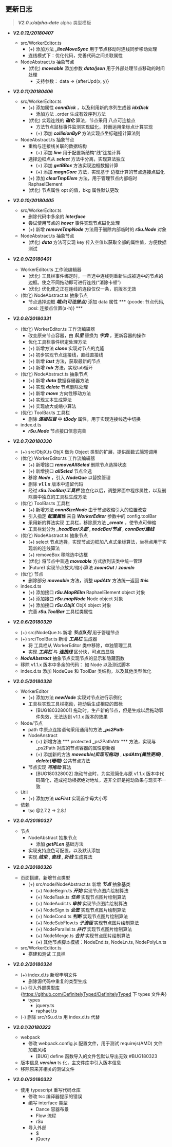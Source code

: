 ## 更新日志


> ***V2.0.x/alpha-date*** alpha 类型模板

- ***V2.0.12/20180407***
    - src/WorkerEditor.ts
        - (+) 添加方法 ***_lineMoveSync*** 用于节点移动时连线同步移动处理
        - 连线模式下：优化代码，完善代码之间关联属性
    - NodeAbstract.ts 抽象节点
        - (优化) ***moveable*** 添加参数 ***data/json*** 用于外部处理节点移动的时间处理
            - 支持参数： data => {afterUpd(x, y)}
            
- ***V2.0.11/20180406***
    - src/WorkerEditor.ts
        - (+) 添加属性 ***connDick*** ，以及利用新的序列生成器 ***idxDick***
            - 添加方法 _order 生成有效序列方法
        - (优化) 实现连线的 ***磁化*** 算法，节点采用 八点可连接点
            - 方法节点鼠标事件监测实现磁化，转而运用坐标点计算实现
            - (+) 添加 ***collisionByP*** 方法实现点坐标碰撞计算法则
    - NodeAbstract.ts 抽象节点
        - 重构与连接线关联的数据结构
            - (+) 添加 ***line*** 用于配置新结构“线”连接计算
        - 选择边框点从 ***select*** 方法中分离，实现算法独立
            - (+) 添加 ***getBBox*** 方法实现边框数据计算
            - (+) 添加 ***magnCore*** 方法，实现基于 边框计算的节点连接点磁化
        - (+) 添加 ***clearTmpElem*** 方法，用于管理节点内部临时 RaphaelElement
        - (优化) 节点属性 opt 的值，bkg 属性默认更改

- ***V2.0.10/20180405***
    - src/WorkerEditor.ts
        - 删除代码中多余的 ***interface***
        - 尝试使用节点的 ***hover*** 事件实现节点磁化处理
        - (+) 新增 ***removeTmpNode*** 方法用于删除内部临时的 ***rSu.Node*** 对象
    - NodeAbstract.ts 抽象节点
        - (优化) ***data*** 方法可实现 key 传入空值以获取全部的属性值，方便数据测试
        
- ***V2.0.9/20180401***
    - WorkerEditor.ts 工作流编辑器
        - (优化) 工具栏事件绑定时，一旦选中连线则重新生成被选中的节点的边框。使之不同拖动即可进行连线(“消除卡顿”)
        - (优化) 优化使之正在连线的连段仅仅一条，前版本无效
    - (优化) NodeAbstract.ts 抽象节点
        - 节点选择边框 ***端点(可连接点)*** 添加 data 属性 *** {pcode: 节点代码, posi: 连接点位置(a-h)} ***
        
- ***V2.0.8/20180331***
    - (优化) WorkerEditor.ts 工作流编辑器
        - 改变原来节点容器，由 ***队里*** 替换为 ***字典*** ，更新容器的操作
        - 优化工具栏事件绑定处理方法
        - (+) 新增方法 ***clone*** 实现对节点的克隆
        - (+) 初步实现节点连接线，直线直接线
        - (+) 新增 ***last*** 方法，获取最新的节点
        - (+) 新增 ***tab*** 方法，实现tab循环
    - (优化) NodeAbstract.ts 抽象节点
        - (+) 新增 ***data*** 数据存储器方法
        - (+) 实现 ***delete*** 节点删除处理
        - (+) 新增 ***move*** 方向性移动方法
        - (+) 实现文本生成算法
        - (+) 实现放大或缩小算法
    - (优化) ToolBar.ts  工具栏
        - 删除 ***连接栏目*** 中 ***tBody*** 属性，用于实现连接线选中切换
    - index.d.ts 
        - ***rSu.Node*** 节点接口信息完善

- ***V2.0.7/20180330***
    - (+) src/ObjX.ts ObjX 做为 Object 类型的扩展，提供函数式简短调用
    - (优化) WorkerEditor.ts 工作流编辑器
        - (+) 新增接口 ***removeAllSeled*** 删除节点选择状态
        - (+) 新增接口 ***allSeled*** 节点全选    
        - 移除 ***Node*** ，引入 ***NodeQue*** 以替换管理
        - 删除 ***v1.1.x*** 版本中遗留代码
        - 经过 ***rSu.ToolBar/工具栏*** 独立化以后，调整界面中程序属性，以及删除类中独立的工具栏生成方法
    - (优化) ToolBar.ts  工具栏
        - (+) 新增方法 ***connSizeNode*** 由于节点收缩引入的位置改变
        - 引入指定 ***配置属性*** 来自 ***WorkerEditor*** 参数中的 config.toolBar 
        - 采用新的算法实现 工具栏，移除原方法 ***_create*** ，使节点可伸缩
        - 工具栏划分为 ***_headBar/头部*** , ***nodeBar/节点*** , ***connBar/连线***
    - (优化) NodeAbstract.ts 抽象节点        
        - (+) select 节点选择，实现节点边框加八点式坐标算法，坐标点用于实现新的连线算法
        - (+) removeBox 移除选中边框
        - (优化) 将节点中普通 ***moveable*** 方式放到该类中统一管理
        - (Future) 实现节点放大/缩小算法 ***zoomOut*** / ***zoomIn***
    - (优化) 节点
        - 删除部分 ***moveable*** 方法，调整 ***updAttr*** 方法统一返回 ***this***
    - index.d.ts 
        - (+) 添加接口 ***rSu.MapRElm*** RaphaelElement  object 对象
        - (+) 添加接口 ***rSu.mapNode*** Node object 对象
        - (+) 添加接口 ***rSu.ObjX*** ObjX object 对象
        - 完善 ***rSu.ToolBar*** 工具栏类属性


- ***V2.0.6/20180329***
    - (+) src/NodeQue.ts 新增 ***节点队列*** 用于管理节点
    - (+) src/ToolBar.ts 新增 ***工具栏*** 生成器
        - 将 工具栏从 WorkerEditor 类中移除，单独管理工具
        - 实现 ***工具栏*** 与 ***连接线*** 区分快，可点击显隐
    - ***NodeAbstract*** 抽象节点实现节点的显示和隐藏函数
    - 移除 v1.1.x 版本中多余的代码： 如 Node 以及测试脚本
    - index.d.ts 添加 NodeQue 和 ToolBar 类结构，以及其他类型优化

- ***V2.0.5/20180328***
    - WorkerEditor
        - (+) 添加方法 ***newNode*** 实现对节点进行示例化
        - 工具栏实现工具栏拖动，拖动后生成相应的图标
            - [BUG180328001] 拖动时，生产新的节点，但是生成以后拖动事件失效，无法达到 v1.1.x 版本的效果
    - Node/节点
        - path 中原点连接语句采用通用的方法 ***_ps2Path***
        - NodeAnstract
            - (+) 新增方法 *** protected _ps2PathAttr *** 方法，实现与 _ps2Path 对应的节点容器的属性更新器
            - (+) 添加新的方法 ***moveable(实现可拖动)*** , ***updAttr(属性更细)*** , ***delete(珊瑚)*** 公共节点方法
        - 节点实现 ***可拖动*** 算法
            - [BUG180328002] 拖动节点时，为实现简化与原 v1.1.x 版本中代码简化，造成拖动根据绝对地址，遂非全屏是拖动效果与现实不一致
    - Util
        - (+) 添加方法 ***ucFirst*** 实现首字母大小写
    - 依赖
        - tsc @2.7.2 -> 2.8.1
- ***V2.0.4/20180327***
    - 节点
        - NodeAbstract 抽象节点
            - 添加 ***getPLen*** 基础方法
        - 实现支持底色可配置，以及默认添加
        - 实现 ***结束*** , ***直线*** , ***折线*** 生成算法

- ***V2.0.3/20180326***
    - 页面搭建，新增节点类型
        - (+) src/node/NodeAbstract.ts 新增 ***节点*** 抽象基类
            - (+) NodeBegin.ts ***开始*** 实现节点图片绘制算法
            - (+) NodeTask.ts ***任务*** 实现节点图片绘制算法
            - (+) NodeAudit.ts ***审核*** 实现节点图片绘制算法
            - (+) NodeSign.ts ***会签*** 实现节点图片绘制算法
            - (+) NodeCond.ts ***判断*** 实现节点图片绘制算法
            - (+) NodeSubFlow.ts ***子流程*** 实现节点图片绘制算法
            - (+) NodeParallel.ts  ***并行*** 实现节点图片绘制算法
            - (+) NodeMerge.ts ***合并*** 实现节点图片绘制算法
            - (+) 其他节点脚本模板：NodeEnd.ts, NodeLn.ts, NodePolyLn.ts
    - src/WorkerEditor.ts 
        - 搭建和测试 工具栏
    
- ***V2.0.2/20180324***
    - (+) index.d.ts 新增申明文件
        - 删除源代码中重复的类型生成
    - (+) 引入外部类型库 {https://github.com/DefinitelyTyped/DefinitelyTyped 下 types 文件夹}
        - types
            - jquery.ts
            - raphael.ts
    - (-) 删除 src/rSu.d.ts 用 index.d.ts 代替

- ***V2.0.1/20180323***
    - webpack
        - 修改 webpack.config.js 配置文件，用于测试 requirejs(AMD) 文件加载风格
            - [BUG] define 函数导入的文件包默认导出无效 #BUG180323
    - 版本信息 ***version*** ts 化，主文件库中引入版本信息
    - 移除原来非相关的测试文件

- ***V2.0.0/20180322***
    - 使用 typescript 重写代码仓库
        - 修改 tsc 编译器提示的错误
        - 编写 interface 类型
            - Dance 容器布景
            - Flow 流程
            - rSu 
        - 导入外部
            - $
            - jQuery        

